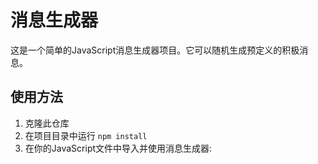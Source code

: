 # 消息生成器

这是一个简单的JavaScript消息生成器项目。它可以随机生成预定义的积极消息。

## 使用方法

1. 克隆此仓库
2. 在项目目录中运行 `npm install`
3. 在你的JavaScript文件中导入并使用消息生成器:
